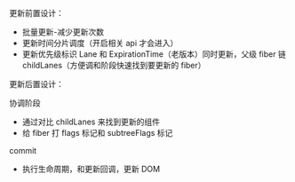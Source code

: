 更新前置设计：

- 批量更新-减少更新次数
- 更新时间分片调度（开启相关 api 才会进入）
- 更新优先级标识 Lane 和 ExpirationTime（老版本）同时更新，父级 fiber 链childLanes（方便调和阶段快速找到要更新的 fiber）

更新后置设计：

协调阶段

- 通过对比 childLanes 来找到更新的组件
- 给 fiber 打 flags 标记和 subtreeFlags 标记

commit

- 执行生命周期，和更新回调，更新 DOM